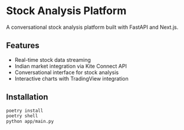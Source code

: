 # Stock Analysis Platform

A conversational stock analysis platform built with FastAPI and Next.js.

## Features

- Real-time stock data streaming
- Indian market integration via Kite Connect API
- Conversational interface for stock analysis
- Interactive charts with TradingView integration

## Installation

```bash
poetry install
poetry shell
python app/main.py